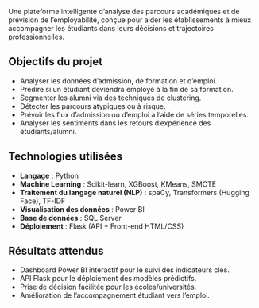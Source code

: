 Une plateforme intelligente d’analyse des parcours académiques et de prévision de l’employabilité, conçue pour aider les établissements à mieux accompagner les étudiants dans leurs décisions et trajectoires professionnelles.

##  Objectifs du projet

- Analyser les données d’admission, de formation et d’emploi.
- Prédire si un étudiant deviendra employé à la fin de sa formation.
- Segmenter les alumni via des techniques de clustering.
- Détecter les parcours atypiques ou à risque.
- Prévoir les flux d’admission ou d’emploi à l’aide de séries temporelles.
- Analyser les sentiments dans les retours d’expérience des étudiants/alumni.

##  Technologies utilisées

- **Langage** : Python
- **Machine Learning** : Scikit-learn, XGBoost, KMeans, SMOTE
- **Traitement du langage naturel (NLP)** : spaCy, Transformers (Hugging Face), TF-IDF
- **Visualisation des données** : Power BI
- **Base de données** : SQL Server
- **Déploiement** : Flask (API + Front-end HTML/CSS)

##  Résultats attendus

- Dashboard Power BI interactif pour le suivi des indicateurs clés.
- API Flask pour le déploiement des modèles prédictifs.
- Prise de décision facilitée pour les écoles/universités.
- Amélioration de l’accompagnement étudiant vers l’emploi.

